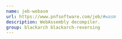 ```yaml
---
name: jeb-webasm
url: https://www.pnfsoftware.com/jeb/#wasm
description: WebAssembly decompiler.
group: blackarch blackarch-reversing
---
```

